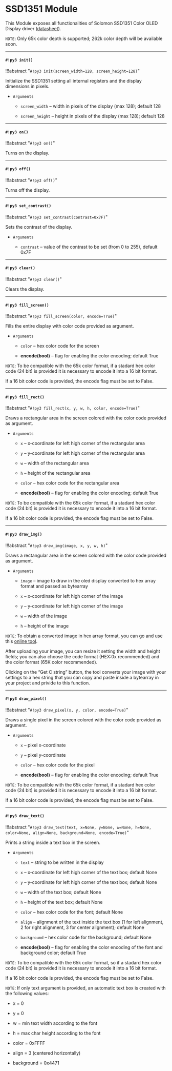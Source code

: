# SSD1351 Module

This Module exposes all functionalities of Solomon SSD1351 Color OLED Display driver ([datasheet](https://developer.mbed.org/media/uploads/GregC/ssd1351-revision_1.3.pdf)).

```NOTE```: Only 65k color depth is supported; 262k color depth will be available soon.

<!-- class: SSD1351(drv, cs, rst, dc, pwr, clock=8000000):

Creates an intance of a new SSD1351.

:param spidrv: SPI Bus used '( SPI0, ... )'
:param cs: Chip Select
:param rst: Reset pin
:param dc: Data/Command control pin
:param pwr: Power On pin
:param clk: Clock speed, default 8MHz

Example: ::

    from solomon.ssd1351 import ssd1351

    ...

    oled = ssd1351.SSD1351(SPI0,D57,D58,D59,D71)
    oled.init()
    oled.on()
    oled.fill_screen(color=0xFFFFFF) -->

---
#### `#!py3 init()`

!!!abstract "`#!py3 init(screen_width=128, screen_height=128)`"

Initialize the SSD1351 setting all internal registers and the display dimensions in pixels.


* ```Arguments```

    
    * ```screen_width``` – width in pixels of the display (max 128); default 128


    * ```screen_height``` – height in pixels of the display (max 128); default 128



---
#### `#!py3 on()`

!!!abstract "`#!py3 on()`"

Turns on the display.


---
#### `#!py3 off()`

!!!abstract "`#!py3 off()`"

Turns off the display.


---
#### `#!py3 set_contrast()`

!!!abstract "`#!py3 set_contrast(contrast=0x7F)`"

Sets the contrast of the display.


* ```Arguments```

    
    * ```contrast``` – value of the contrast to be set (from 0 to 255), default 0x7F



---
#### `#!py3 clear()`

!!!abstract "`#!py3 clear()`"

Clears the display.


---
#### `#!py3 fill_screen()`

!!!abstract "`#!py3 fill_screen(color, encode=True)`"

Fills the entire display with color code provided as argument.


* ```Arguments```

    
    * ```color``` – hex color code for the screen


    * **encode(bool)** – flag for enabling the color encoding; default True


```NOTE```: To be compatible with the 65k color format, if a stadard hex color code (24 bit) is provided
it is necessary to encode it into a 16 bit format.

If a 16 bit color code is provided, the encode flag must be set to False.


---
#### `#!py3 fill_rect()`

!!!abstract "`#!py3 fill_rect(x, y, w, h, color, encode=True)`"

Draws a rectangular area in the screen colored with the color code provided as argument.


* ```Arguments```

    
    * ```x``` – x-coordinate for left high corner of the rectangular area


    * ```y``` – y-coordinate for left high corner of the rectangular area


    * ```w``` – width of the rectangular area


    * ```h``` – height of the rectangular area


    * ```color``` – hex color code for the rectangular area


    * **encode(bool)** – flag for enabling the color encoding; default True


```NOTE```: To be compatible with the 65k color format, if a stadard hex color code (24 bit) is provided
it is necessary to encode it into a 16 bit format.

If a 16 bit color code is provided, the encode flag must be set to False.


---
#### `#!py3 draw_img()`

!!!abstract "`#!py3 draw_img(image, x, y, w, h)`"

Draws a rectangular area in the screen colored with the color code provided as argument.


* ```Arguments```

    
    * ```image``` – image to draw in the oled display converted to hex array format and passed as bytearray


    * ```x``` – x-coordinate for left high corner of the image


    * ```y``` – y-coordinate for left high corner of the image


    * ```w``` – width of the image


    * ```h``` – height of the image


```NOTE```: To obtain a converted image in hex array format, you can go and use this [online tool](http://www.digole.com/tools/PicturetoC_Hex_converter.php).

After uploading your image, you can resize it setting the width and height fields; you can also choose the code format (HEX:0x recommended) and the color format
(65K color recommended).

Clicking on the “Get C string” button, the tool converts your image with your settings to a hex string that you can copy and paste inside a bytearray in your project and privide to this function.


---
#### `#!py3 draw_pixel()`

!!!abstract "`#!py3 draw_pixel(x, y, color, encode=True)`"

Draws a single pixel in the screen colored with the color code provided as argument.


* ```Arguments```

    
    * ```x``` – pixel x-coordinate


    * ```y``` – pixel y-coordinate


    * ```color``` – hex color code for the pixel


    * **encode(bool)** – flag for enabling the color encoding; default True


```NOTE```: To be compatible with the 65k color format, if a stadard hex color code (24 bit) is provided
it is necessary to encode it into a 16 bit format.

If a 16 bit color code is provided, the encode flag must be set to False.


---
#### `#!py3 draw_text()`

!!!abstract "`#!py3 draw_text(text, x=None, y=None, w=None, h=None, color=None, align=None, background=None, encode=True)`"

Prints a string inside a text box in the screen.


* ```Arguments```

    
    * ```text``` – string to be written in the display


    * ```x``` – x-coordinate for left high corner of the text box; default None


    * ```y``` – y-coordinate for left high corner of the text box; default None


    * ```w``` – width of the text box; default None


    * ```h``` – height of the text box; default None


    * ```color``` – hex color code for the font; default None


    * ```align``` – alignment of the text inside the text box (1 for left alignment, 2 for right alignment, 3 for center alignment); default None


    * ```background``` – hex color code for the background; default None


    * **encode(bool)** – flag for enabling the color encoding of the font and background color; default True


```NOTE```: To be compatible with the 65k color format, so if a stadard hex color code (24 bit) is provided
it is necessary to encode it into a 16 bit format.

If a 16 bit color code is provided, the encode flag must be set to False.

```NOTE```: If only text argument is provided, an automatic text box is created with the following values:


* x = 0


* y = 0


* w = min text width according to the font


* h = max char height according to the font


* color = 0xFFFF


* align = 3 (centered horizontally)


* background = 0x4471
